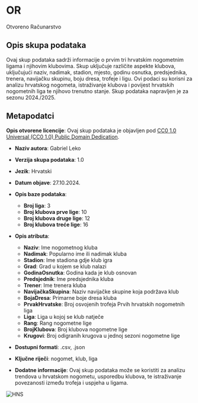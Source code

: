 # OR
Otvoreno Računarstvo

## Opis skupa podataka

Ovaj skup podataka sadrži informacije o prvim tri hrvatskim nogometnim ligama i njihovim klubovima. Skup uključuje različite aspekte klubova, uključujući naziv, nadimak, stadion, mjesto, godinu osnutka, predsjednika, trenera, navijačku skupinu, boju dresa, trofeje i ligu. Ovi podaci su korisni za analizu hrvatskog nogometa, istraživanje klubova i povijest hrvatskih nogometnih liga te njihovo trenutno stanje. Skup podataka napravljen je za sezonu 2024./2025.

## Metapodatci
**Opis otvorene licencije**: Ovaj skup podataka je objavljen pod [CC0 1.0 Universal (CC0 1.0) Public Domain Dedication](https://creativecommons.org/publicdomain/zero/1.0/).
- **Naziv autora**: Gabriel Leko
- **Verzija skupa podataka**: 1.0
- **Jezik**: Hrvatski
- **Datum objave**: 27.10.2024.

- **Opis baze podataka**:
  - **Broj liga**: 3
  - **Broj klubova prve lige**: 10
  - **Broj klubova druge lige**: 12
  - **Broj klubova treće lige**: 16

- **Opis atributa**:
  - **Naziv**: Ime nogometnog kluba
  - **Nadimak**: Popularno ime ili nadimak kluba
  - **Stadion**: Ime stadiona gdje klub igra
  - **Grad**: Grad u kojem se klub nalazi
  - **GodinaOsnutka**: Godina kada je klub osnovan
  - **Predsjednik**: Ime predsjednika kluba
  - **Trener**: Ime trenera kluba
  - **NavijačkaSkupina**: Naziv navijačke skupine koja podržava klub
  - **BojaDresa**: Primarne boje dresa kluba
  - **PrvakHrvatske**: Broj osvojenih trofeja Prvih hrvatskih nogometnih liga
  - **Liga**: Liga u kojoj se klub natječe
  - **Rang**: Rang nogometne lige
  - **BrojKlubova**: Broj klubova nogometne lige
  - **Krugovi**: Broj odigranih krugova u jednoj sezoni nogometne lige

- **Dostupni formati**: .csv, .json
- **Ključne riječi**: nogomet, klub, liga

- **Dodatne informacije**: Ovaj skup podataka može se koristiti za analizu trendova u hrvatskom nogometu, usporedbu klubova, te istraživanje povezanosti između trofeja i uspjeha u ligama.

![HNS](https://hns.family/static/images/logo01.png)
